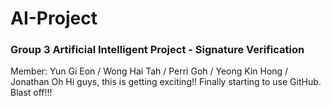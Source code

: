 # AI-Project
### Group 3 Artificial Intelligent Project - Signature Verification
Member: Yun Gi Eon / Wong Hai Tah / Perri Goh / Yeong Kin Hong / Jonathan Oh
Hi guys, this is getting exciting!! Finally starting to use GitHub. Blast off!!!
